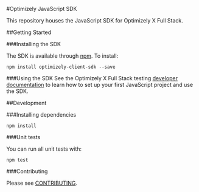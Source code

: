 #Optimizely JavaScript SDK

This repository houses the JavaScript SDK for Optimizely X Full Stack.

##Getting Started

###Installing the SDK

The SDK is available through [npm](https://npmjs.com/package/optimizely-client-sdk). To install:

```
npm install optimizely-client-sdk --save
```

###Using the SDK
See the Optimizely X Full Stack testing [developer documentation](http://developers.optimizely.com/server/reference/index.html) to learn how to set up your first JavaScript project and use the SDK.

##Development

###Installing dependencies

```npm install```

###Unit tests

You can run all unit tests with:
```
npm test
```

###Contributing

Please see [CONTRIBUTING](CONTRIBUTING.md).
